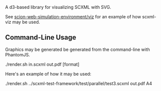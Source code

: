 A d3-based library for visualizing SCXML with SVG.

See [scion-web-simulation-environment/viz](https://github.com/jbeard4/scion-web-simulation-environment/tree/viz) for an example of how scxml-viz may be used.

Command-Line Usage
------------------

Graphics may be generated be generated from the command-line with PhantomJS. 

./render.sh in.scxml out.pdf [format]

Here's an example of how it may be used:

./render.sh ../scxml-test-framework/test/parallel/test3.scxml out.pdf A4
